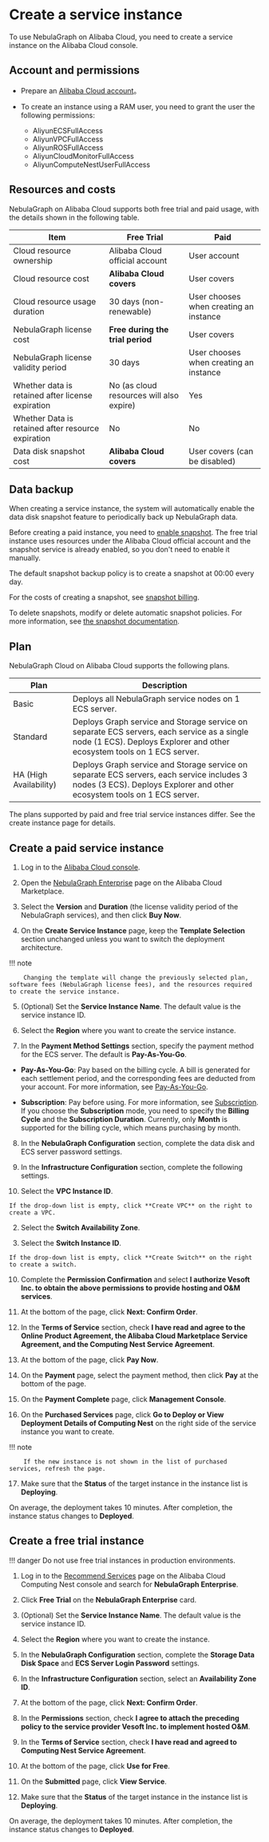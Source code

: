 # Create a service instance

To use NebulaGraph on Alibaba Cloud, you need to create a service instance on the Alibaba Cloud console.

## Account and permissions

- Prepare an [Alibaba Cloud account](https://www.alibabacloud.com/help/en/basics-for-beginners/latest/overview "https://help.aliyun.com/document_detail/324606.html")。
- To create an instance using a RAM user, you need to grant the user the following permissions:

  - AliyunECSFullAccess
  - AliyunVPCFullAccess
  - AliyunROSFullAccess
  - AliyunCloudMonitorFullAccess
  - AliyunComputeNestUserFullAccess

## Resources and costs

NebulaGraph on Alibaba Cloud supports both free trial and paid usage, with the details shown in the following table.

| Item | Free Trial | Paid |
| - | - | - |
| Cloud resource ownership | Alibaba Cloud official account | User account |
| Cloud resource cost | **Alibaba Cloud covers** | User covers |
| Cloud resource usage duration | 30 days (non-renewable) | User chooses when creating an instance |
| NebulaGraph license cost | **Free during the trial period** | User covers |
| NebulaGraph license validity period | 30 days | User chooses when creating an instance |
| Whether data is retained after license expiration | No (as cloud resources will also expire) | Yes |
| Whether Data is retained after resource expiration | No | No |
| Data disk snapshot cost | **Alibaba Cloud covers** | User covers (can be disabled) |

## Data backup

When creating a service instance, the system will automatically enable the data disk snapshot feature to periodically back up NebulaGraph data.

Before creating a paid instance, you need to [enable snapshot](https://www.alibabacloud.com/help/en/elastic-compute-service/latest/activate-ecs-snapshot). The free trial instance uses resources under the Alibaba Cloud official account and the snapshot service is already enabled, so you don't need to enable it manually.

The default snapshot backup policy is to create a snapshot at 00:00 every day.

For the costs of creating a snapshot, see [snapshot billing](https://www.alibabacloud.com/help/en/elastic-compute-service/latest/billing-items-snapshots).

To delete snapshots, modify or delete automatic snapshot policies. For more information, see [the snapshot documentation](https://www.alibabacloud.com/help/en/elastic-compute-service/latest/elastic-compute-service-snapshots).

## Plan

NebulaGraph Cloud on Alibaba Cloud supports the following plans.

| Plan | Description |
| - | - |
| Basic | Deploys all NebulaGraph service nodes on 1 ECS server. |
| Standard | Deploys Graph service and Storage service on separate ECS servers, each service as a single node (1 ECS). Deploys Explorer and other ecosystem tools on 1 ECS server. |
| HA (High Availability) | Deploys Graph service and Storage service on separate ECS servers, each service includes 3 nodes (3 ECS). Deploys Explorer and other ecosystem tools on 1 ECS server. |

The plans supported by paid and free trial service instances differ. See the create instance page for details.

## Create a paid service instance

1. Log in to the [Alibaba Cloud console](https://home-intl.console.aliyun.com/).

2. Open the [NebulaGraph Enterprise](https://marketplace.alibabacloud.com/products/?category=57252001&code=sgcmgj00031218) page on the Alibaba Cloud Marketplace.

3. Select the **Version** and **Duration** (the license validity period of the NebulaGraph services), and then click **Buy Now**.

4. On the **Create Service Instance** page, keep the **Template Selection** section unchanged unless you want to switch the deployment architecture.

  !!! note

        Changing the template will change the previously selected plan, software fees (NebulaGraph license fees), and the resources required to create the service instance.

5. (Optional) Set the **Service Instance Name**. The default value is the service instance ID.

6. Select the **Region** where you want to create the service instance.

7. In the **Payment Method Settings** section, specify the payment method for the ECS server. The default is **Pay-As-You-Go**.

  - **Pay-As-You-Go**: Pay based on the billing cycle. A bill is generated for each settlement period, and the corresponding fees are deducted from your account. For more information, see [Pay-As-You-Go](https://www.alibabacloud.com/help/en/elastic-compute-service/latest/billing-methods-pay-as-you-go).

  - **Subscription**: Pay before using. For more information, see [Subscription](https://www.alibabacloud.com/help/en/elastic-compute-service/latest/billing-methods-subscription). If you choose the **Subscription** mode, you need to specify the **Billing Cycle** and the **Subscription Duration**. Currently, only **Month** is supported for the billing cycle, which means purchasing by month.

8. In the **NebulaGraph Configuration** section, complete the data disk and ECS server password settings.
  
9. In the **Infrastructure Configuration** section, complete the following settings.

  1. Select the **VPC Instance ID**.

    If the drop-down list is empty, click **Create VPC** on the right to create a VPC.

  2. Select the **Switch Availability Zone**.

  3. Select the **Switch Instance ID**.

    If the drop-down list is empty, click **Create Switch** on the right to create a switch.

10. Complete the **Permission Confirmation** and select **I authorize Vesoft Inc. to obtain the above permissions to provide hosting and O&M services**.

11. At the bottom of the page, click **Next: Confirm Order**.

12. In the **Terms of Service** section, check **I have read and agree to the Online Product Agreement, the Alibaba Cloud Marketplace Service Agreement, and the Computing Nest Service Agreement**.

13. At the bottom of the page, click **Pay Now**.

14. On the **Payment** page, select the payment method, then click **Pay** at the bottom of the page.

15. On the **Payment Complete** page, click **Management Console**.

16. On the **Purchased Services** page, click **Go to Deploy or View Deployment Details of Computing Nest** on the right side of the service instance you want to create.

  !!! note

        If the new instance is not shown in the list of purchased services, refresh the page.

17. Make sure that the **Status** of the target instance in the instance list is **Deploying**.

  On average, the deployment takes 10 minutes. After completion, the instance status changes to **Deployed**.

## Create a free trial instance

!!! danger
    Do not use free trial instances in production environments.

1. Log in to the [Recommend Services](https://computenest.console.aliyun.com/user/ap-southeast-1/recommendService "https://computenest.console.aliyun.com/user/ap-southeast-1/recommendService") page on the Alibaba Cloud Computing Nest console and search for **NebulaGraph Enterprise**.

2. Click **Free Trial** on the **NebulaGraph Enterprise** card.

3. (Optional) Set the **Service Instance Name**. The default value is the service instance ID.

4. Select the **Region** where you want to create the instance.

5. In the **NebulaGraph Configuration** section, complete the **Storage Data Disk Space** and **ECS Server Login Password** settings.
  
6. In the **Infrastructure Configuration** section, select an **Availability Zone ID**.

7. At the bottom of the page, click **Next: Confirm Order**.

8. In the **Permissions** section, check **I agree to attach the preceding policy to the service provider Vesoft Inc. to implement hosted O&M**.

9. In the **Terms of Service** section, check **I have read and agreed to Computing Nest Service Agreement**.

10. At the bottom of the page, click **Use for Free**.

11. On the **Submitted** page, click **View Service**.

12. Make sure that the **Status** of the target instance in the instance list is **Deploying**.

  On average, the deployment takes 10 minutes. After completion, the instance status changes to **Deployed**.

<!-- ## FAQ

Q: What should I do if the status of my service instance is **Deployment Failed**?

1. If the instance was created using a RAM account, make sure that the account has been granted the permissions specified in the **Account and permissions** section of this topic.
2. If the permissions are correct, delete the failed instance and try to create a new one.
3. If you still encounter issues, contact support. -->
